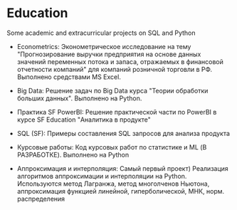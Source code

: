 # Education
Some academic and extracurricular projects on SQL and Python

- Econometrics: 
Эконометрическое исследование на тему "Прогнозирование выручки предприятия на основе данных значений переменных потока и запаса, отражаемых в финансовой отчетности компаний" для компаний розничной торговли в РФ. Выполнено средствами MS Excel.

- Big Data: 
Решение задач по Big Data курса "Теории обработки больших данных". Выполнено на Python.

- Практика SF PowerBI:
Решение практической части по PowerBI в курсе SF Education "Аналитика в продукте"

- SQL (SF):
Примеры составления SQL запросов для анализа продукта

- Курсовые работы:
Код курсовых работ по статистике и ML (В РАЗРАБОТКЕ). Выполнено на Python

- Аппроксимация и интерполяция:
Самый первый проект) Реализация алгоритмов аппроксимации и интерполяции на Python. Используются метод Лагранжа, метод многолченов Ньютона, аппроксимация функцией линейной, гиперболической, МНК, норм. распределения
